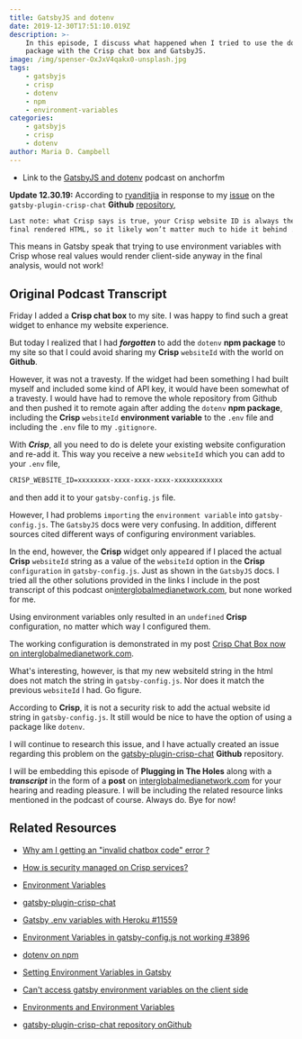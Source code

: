 ```yaml
---
title: GatsbyJS and dotenv
date: 2019-12-30T17:51:10.019Z
description: >-
    In this episode, I discuss what happened when I tried to use the dotenv npm
    package with the Crisp chat box and GatsbyJS.
image: /img/spenser-OxJxV4qakx0-unsplash.jpg
tags:
    - gatsbyjs
    - crisp
    - dotenv
    - npm
    - environment-variables
categories:
    - gatsbyjs
    - crisp
    - dotenv
author: Maria D. Campbell
---
```


-   Link to the
    [GatsbyJS and dotenv](https://anchor.fm/maria-campbell/episodes/GatsbyJS-and-dotenv-e9tiu4)
    podcast on anchorfm

**Update 12.30.19:** According to [ryanditjia](https://github.com/ryanditjia) in
response to my
[issue](https://github.com/ryanditjia/gatsby-plugin-crisp-chat/issues/5) on the
`gatsby-plugin-crisp-chat` **Github**
[repository](https://github.com/ryanditjia/gatsby-plugin-crisp-chat),

```html
Last note: what Crisp says is true, your Crisp website ID is always there on the
final rendered HTML, so it likely won’t matter much to hide it behind .env file.
```

This means in Gatsby speak that trying to use environment variables with Crisp
whose real values would render client-side anyway in the final analysis, would
not work!

## Original Podcast Transcript

Friday I added a **Crisp chat box** to my site. I was happy to find such a great
widget to enhance my website experience.

But today I realized that I had **_forgotten_** to add the `dotenv` **npm
package** to my site so that I could avoid sharing my **Crisp** `websiteId` with
the world on **Github**.

However, it was not a travesty. If the widget had been something I had built
myself and included some kind of API key, it would have been somewhat of a
travesty. I would have had to remove the whole repository from Github and then
pushed it to remote again after adding the `dotenv` **npm package**, including
the **Crisp** `websiteId` **environment variable** to the `.env` file and
including the `.env` file to my `.gitignore`.

With **_Crisp_**, all you need to do is delete your existing website
configuration and re-add it. This way you receive a new `websiteId` which you
can add to your `.env` file,

```html
CRISP_WEBSITE_ID=xxxxxxxx-xxxx-xxxx-xxxx-xxxxxxxxxxxx
```

and then add it to your `gatsby-config.js` file.

However, I had problems `importing` the `environment variable` into
`gatsby-config.js`. The `GatsbyJS` docs were very confusing. In addition,
different sources cited different ways of configuring environment variables.

In the end, however, the **Crisp** widget only appeared if I placed the actual
**Crisp** `websiteId` string as a value of the `websiteId` option in the
**Crisp** `configuration` in `gatsby-config.js`. Just as shown in the `GatsbyJS`
docs. I tried all the other solutions provided in the links I include in the
post transcript of this podcast
on[interglobalmedianetwork.com](https://www.interglobalmedianetwork.com/blog/2019-12-30-gatsbyjs-and-dotenv/),
but none worked for me.

Using environment variables only resulted in an `undefined` **Crisp**
configuration, no matter which way I configured them.

The working configuration is demonstrated in my post
[Crisp Chat Box now on interglobalmedianetwork.com](https://www.interglobalmedianetwork.com/blog/2019-12-28-crisp-chat-box-now-on-interglobalmedianetwork-com/).

What's interesting, however, is that my new websiteId string in the html does
not match the string in `gatsby-config.js`. Nor does it match the previous
`websiteId` I had. Go figure.

According to **Crisp**, it is not a security risk to add the actual website id
string in `gatsby-config.js`. It still would be nice to have the option of using
a package like `dotenv`.

I will continue to research this issue, and I have actually created an issue
regarding this problem on the
[gatsby-plugin-crisp-chat](https://github.com/ryanditjia/gatsby-plugin-crisp-chat/issues/5)
**Github** repository.

I will be embedding this episode of **Plugging in The Holes** along with a
**_transcript_** in the form of a **post** on
[interglobalmedianetwork.com](https://www.interglobalmedianetwork.com/) for your
hearing and reading pleasure. I will be including the related resource links
mentioned in the podcast of course. Always do. Bye for now!

## Related Resources

-   [Why am I getting an "invalid chatbox code" error ?](https://help.crisp.chat/en/article/why-am-i-getting-an-invalid-chatbox-code-error-8j93zr/)

-   [How is security managed on Crisp services?](https://help.crisp.chat/en/article/how-is-security-managed-on-crisp-services-1p8p1lm/)

-   [Environment Variables](https://www.gatsbyjs.org/docs/environment-variables/)

-   [gatsby-plugin-crisp-chat](https://www.gatsbyjs.org/packages/gatsby-plugin-crisp-chat/)

-   [Gatsby .env variables with Heroku #11559](https://github.com/gatsbyjs/gatsby/issues/11559)

-   [Environment Variables in gatsby-config.js not working #3896](https://github.com/gatsbyjs/gatsby/issues/3896)

-   [dotenv on npm](https://www.npmjs.com/package/dotenv)

-   [Setting Environment Variables in Gatsby](https://stackoverflow.com/questions/47086881/setting-environment-variables-in-gatsby)

-   [Can't access gatsby environment variables on the client side](https://stackoverflow.com/questions/53741674/cant-access-gatsby-environment-variables-on-the-client-side)

-   [Environments and Environment Variables](https://github.com/gatsbyjs/gatsby/blob/master/docs/docs/environment-variables.md)

-   [gatsby-plugin-crisp-chat repository onGithub](https://github.com/ryanditjia/gatsby-plugin-crisp-chat/issues/5)
